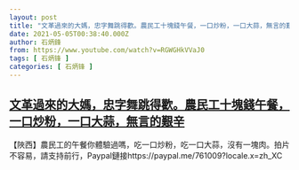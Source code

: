 ```yaml
---
layout: post
title: "文革過來的大媽，忠字舞跳得歡。農民工十塊錢午餐，一口炒粉，一口大蒜，無言的艱辛"
date: 2021-05-05T00:38:40.000Z
author: 石炳鋒
from: https://www.youtube.com/watch?v=RGWGHkVVaJ0
tags: [ 石炳锋 ]
categories: [ 石炳锋 ]
---
```

<!--1620175120000-->
[文革過來的大媽，忠字舞跳得歡。農民工十塊錢午餐，一口炒粉，一口大蒜，無言的艱辛](https://www.youtube.com/watch?v=RGWGHkVVaJ0)
------

<div>
【陜西】農民工的午餐你體驗過嗎，吃一口炒粉，吃一口大蒜，沒有一塊肉。拍片不容易，請支持前行，Paypal鏈接https://paypal.me/761009?locale.x=zh_XC
</div>
